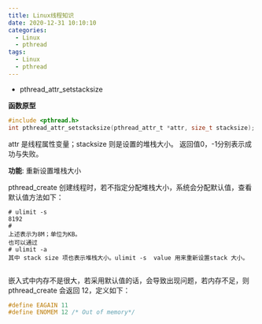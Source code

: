 ```yaml
---
title: Linux线程知识
date: 2020-12-31 10:10:10
categories:
  - Linux
  - pthread
tags:
  - Linux
  - pthread
---
```


* pthread_attr_setstacksize

**函数原型**

```c
#include <pthread.h>
int pthread_attr_setstacksize(pthread_attr_t *attr, size_t stacksize);
```

attr 是线程属性变量；stacksize 则是设置的堆栈大小。 返回值0，-1分别表示成功与失败。

**功能**: 重新设置堆栈大小

pthread_create 创建线程时，若不指定分配堆栈大小，系统会分配默认值，查看默认值方法如下：

```shell
# ulimit -s
8192
#
上述表示为8M；单位为KB。
也可以通过
# ulimit -a 
其中 stack size 项也表示堆栈大小。ulimit -s  value 用来重新设置stack 大小。


```

嵌入式中内存不是很大，若采用默认值的话，会导致出现问题，若内存不足，则 pthread_create 会返回 12，定义如下：

```c
#define EAGAIN 11
#define ENOMEM 12 /* Out of memory*/
```

